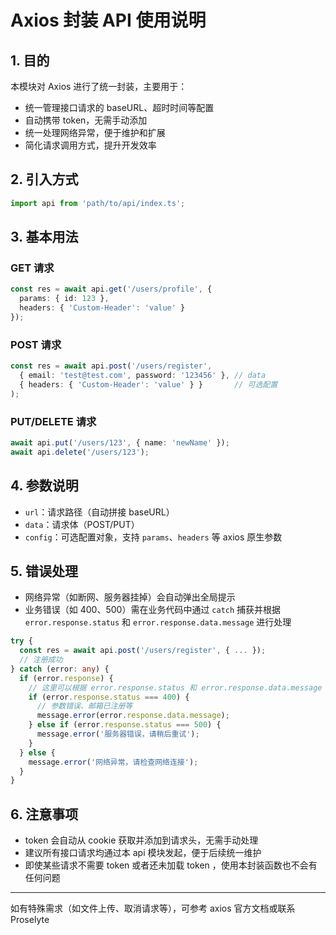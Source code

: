 # Axios 封装 API 使用说明

## 1. 目的

本模块对 Axios 进行了统一封装，主要用于：

- 统一管理接口请求的 baseURL、超时时间等配置
- 自动携带 token，无需手动添加
- 统一处理网络异常，便于维护和扩展
- 简化请求调用方式，提升开发效率

## 2. 引入方式

```typescript
import api from 'path/to/api/index.ts';
```

## 3. 基本用法

### GET 请求

```typescript
const res = await api.get('/users/profile', {
  params: { id: 123 },
  headers: { 'Custom-Header': 'value' }
});
```

### POST 请求

```typescript
const res = await api.post('/users/register', 
  { email: 'test@test.com', password: '123456' }, // data
  { headers: { 'Custom-Header': 'value' } }       // 可选配置
);
```

### PUT/DELETE 请求

```typescript
await api.put('/users/123', { name: 'newName' });
await api.delete('/users/123');
```

## 4. 参数说明

- `url`：请求路径（自动拼接 baseURL）
- `data`：请求体（POST/PUT）
- `config`：可选配置对象，支持 `params`、`headers` 等 axios 原生参数

## 5. 错误处理

- 网络异常（如断网、服务器挂掉）会自动弹出全局提示
- 业务错误（如 400、500）需在业务代码中通过 `catch` 捕获并根据 `error.response.status` 和 `error.response.data.message` 进行处理

```typescript
try {
  const res = await api.post('/users/register', { ... });
  // 注册成功
} catch (error: any) {
  if (error.response) {
    // 这里可以根据 error.response.status 和 error.response.data.message 灵活处理
    if (error.response.status === 400) {
      // 参数错误、邮箱已注册等
      message.error(error.response.data.message);
    } else if (error.response.status === 500) {
      message.error('服务器错误，请稍后重试');
    }
  } else {
    message.error('网络异常，请检查网络连接');
  }
}
```

## 6. 注意事项

- token 会自动从 cookie 获取并添加到请求头，无需手动处理
- 建议所有接口请求均通过本 api 模块发起，便于后续统一维护
- 即使某些请求不需要 token 或者还未加载 token ，使用本封装函数也不会有任何问题

---

如有特殊需求（如文件上传、取消请求等），可参考 axios 官方文档或联系 Proselyte
